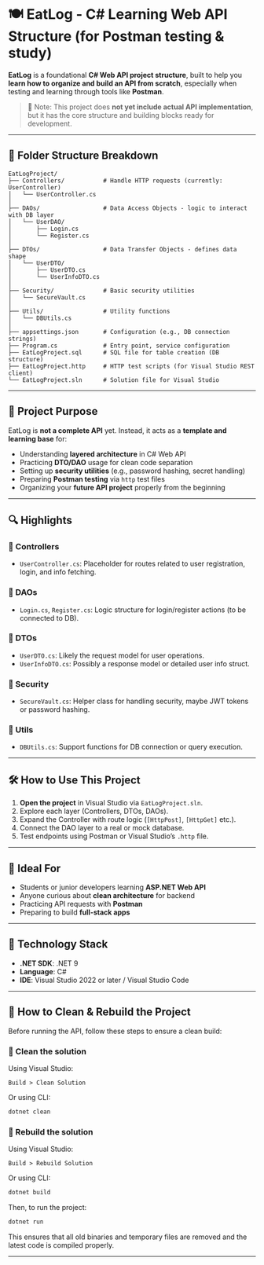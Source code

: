 # 🍽️ EatLog - C# Learning Web API Structure (for Postman testing & study)

**EatLog** is a foundational **C# Web API project structure**, built to help you **learn how to organize and build an API from scratch**, especially when testing and learning through tools like **Postman**.

> 📌 Note: This project does **not yet include actual API implementation**, but it has the core structure and building blocks ready for development.

---

## 📁 Folder Structure Breakdown

```
EatLogProject/
├── Controllers/           # Handle HTTP requests (currently: UserController)
│   └── UserController.cs
│
├── DAOs/                  # Data Access Objects - logic to interact with DB layer
│   └── UserDAO/
│       ├── Login.cs
│       └── Register.cs
│
├── DTOs/                  # Data Transfer Objects - defines data shape
│   └── UserDTO/
│       ├── UserDTO.cs
│       └── UserInfoDTO.cs
│
├── Security/              # Basic security utilities
│   └── SecureVault.cs
│
├── Utils/                 # Utility functions
│   └── DBUtils.cs
│
├── appsettings.json       # Configuration (e.g., DB connection strings)
├── Program.cs             # Entry point, service configuration
├── EatLogProject.sql      # SQL file for table creation (DB structure)
├── EatLogProject.http     # HTTP test scripts (for Visual Studio REST client)
└── EatLogProject.sln      # Solution file for Visual Studio
```

---

## 🧠 Project Purpose

EatLog is **not a complete API** yet. Instead, it acts as a **template and learning base** for:

- Understanding **layered architecture** in C# Web API
- Practicing **DTO/DAO** usage for clean code separation
- Setting up **security utilities** (e.g., password hashing, secret handling)
- Preparing **Postman testing** via `http` test files
- Organizing your **future API project** properly from the beginning

---

## 🔍 Highlights

### 🔹 Controllers
- `UserController.cs`: Placeholder for routes related to user registration, login, and info fetching.

### 🔹 DAOs
- `Login.cs`, `Register.cs`: Logic structure for login/register actions (to be connected to DB).

### 🔹 DTOs
- `UserDTO.cs`: Likely the request model for user operations.
- `UserInfoDTO.cs`: Possibly a response model or detailed user info struct.

### 🔹 Security
- `SecureVault.cs`: Helper class for handling security, maybe JWT tokens or password hashing.

### 🔹 Utils
- `DBUtils.cs`: Support functions for DB connection or query execution.

---

## 🛠️ How to Use This Project

1. **Open the project** in Visual Studio via `EatLogProject.sln`.
2. Explore each layer (Controllers, DTOs, DAOs).
3. Expand the Controller with route logic (`[HttpPost]`, `[HttpGet]` etc.).
4. Connect the DAO layer to a real or mock database.
5. Test endpoints using Postman or Visual Studio’s `.http` file.

---

## 📌 Ideal For

- Students or junior developers learning **ASP.NET Web API**
- Anyone curious about **clean architecture** for backend
- Practicing API requests with **Postman**
- Preparing to build **full-stack apps**


---

## 🧰 Technology Stack

- **.NET SDK**: .NET 9
- **Language**: C#
- **IDE**: Visual Studio 2022 or later / Visual Studio Code

---

## 🧼 How to Clean & Rebuild the Project

Before running the API, follow these steps to ensure a clean build:

### 🧹 Clean the solution

Using Visual Studio:
```
Build > Clean Solution
```

Or using CLI:
```bash
dotnet clean
```

### 🔨 Rebuild the solution

Using Visual Studio:
```
Build > Rebuild Solution
```

Or using CLI:
```bash
dotnet build
```

Then, to run the project:
```bash
dotnet run
```

This ensures that all old binaries and temporary files are removed and the latest code is compiled properly.

---
